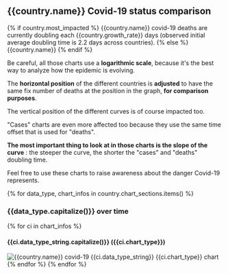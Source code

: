 ## {{country.name}} Covid-19 status comparison 
{% if country.most_impacted %}
{{country.name}} covid-19 deaths are currently doubling each {{country.growth_rate}} days (observed initial average doubling time is 2.2 days across countries).
{% else %}
{{country.name}}
{% endif %}


Be careful, all those charts use a **logarithmic scale**, because it's the best way to analyze how the epidemic is evolving.
 
The **horizontal position** of the different countries is **adjusted** to have the same fix number of deaths at the position in the graph, **for comparison purposes**.

The vertical position of the different curves is of course impacted too.

"Cases" charts are even more affected too because they use the same time offset that is used for "deaths".

**The most important thing to look at in those charts is the slope of the curve** : the steeper the curve, the shorter the "cases" and "deaths" doubling time.

Feel free to use these charts to raise awareness about the danger Covid-19 represents. 


{% for data_type, chart_infos in country.chart_sections.items() %} 
### {{data_type.capitalize()}} over time
{% for ci in chart_infos %} 
#### {{ci.data_type_string.capitalize()}} ({{ci.chart_type}})
![{{country.name}} covid-19 {{ci.data_type_string}} {{ci.chart_type}} chart]({{url_prefix}}_{{ci.data_type}}.{{ci.chart_suffix}} "{{country.name}} covid-19 {{ci.data_type}} {{ci.chart_type}} chart")   
{% endfor %}
{% endfor %}
